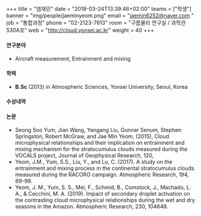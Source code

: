 +++
title = "염재민"
date = "2018-03-24T13:39:46+02:00"
teams = ["학생"]
banner = "img/people/jaeminyeom.png"
email = "jaemin6252@naver.com "
job = "통합과정"
phone = "02-2123-7613"
room = "구름물리 연구실 / 과학관 530A호"
web = "http://cloud.yonsei.ac.kr"
weight = 40
+++

#### 연구분야
+ Aircraft measurement, Entrainment and mixing

#### 학력
 + **B.Sc** (2013) in Atmospheric Sciences, Yonsei University, Seoul, Korea

#### 수상내역

#### 논문
+ Seong Soo Yum, Jian Wang, Yangang Liu, Gunnar Senum, Stephen Springston, Robert McGraw, and Jae Min Yeom, (2015), Cloud microphysical relationships and their implication on entrainment and mixing mechanism for the stratocumulus clouds measured during the VOCALS project, Journal of Geophysical Research, 120,
+ Yeom, J.M., Yum, S.S., Liu, Y., and Lu, C. (2017). A study on the entrainment and mixing process in the continental stratocumulus clouds measured during the RACORO campaign. Atmospheric Research, 194, 89–99.
+ Yeom, J. M., Yum, S. S., Mei, F., Schmid, B., Comstock, J., Machado, L. A., & Cecchini, M. A. (2019). Impact of secondary droplet activation on the contrasting cloud microphysical relationships during the wet and dry seasons in the Amazon. Atmospheric Research, 230, 104648.
